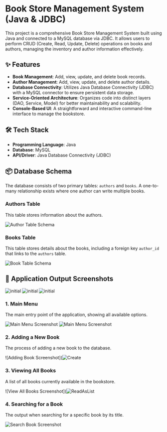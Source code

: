 # Book Store Management System (Java & JDBC)

This project is a comprehensive Book Store Management System built using Java and connected to a MySQL database via JDBC. It allows users to perform CRUD (Create, Read, Update, Delete) operations on books and authors, managing the inventory and author information effectively.

## ✨ Features

*   **Book Management**: Add, view, update, and delete book records.
*   **Author Management**: Add, view, update, and delete author details.
*   **Database Connectivity**: Utilizes Java Database Connectivity (JDBC) with a MySQL connector to ensure persistent data storage.
*   **Service-Oriented Architecture**: Organizes code into distinct layers (DAO, Service, Model) for better maintainability and scalability.
*   **Console-Based UI**: A straightforward and interactive command-line interface to manage the bookstore.

## 🛠️ Tech Stack

*   **Programming Language**: Java
*   **Database**: MySQL
*   **API/Driver**: Java Database Connectivity (JDBC)

## 📦 Database Schema

The database consists of two primary tables: `authors` and `books`. A one-to-many relationship exists where one author can write multiple books.

### Authors Table
This table stores information about the authors.

![Author Table Schema](https://github.com/user-attachments/assets/fda931aa-3048-456f-b5cb-d45a40f6aadf)

### Books Table
This table stores details about the books, including a foreign key `author_id` that links to the `authors` table.

![Book Table Schema](https://github.com/user-attachments/assets/155ef79b-bdb2-49c2-8b4c-c49088ff4d9e)


## 📸 Application Output Screenshots

![initial](https://github.com/user-attachments/assets/90e749f1-4538-4578-a51d-4500de27899d)
![initial]()
![initial]()
  


### 1. Main Menu
The main entry point of the application, showing all available options.

![Main Menu Screenshot](https://github.com/user-attachments/assets/bcfd29e1-8676-4241-90dd-eea0cbcac241)
![Main Menu Screenshot](https://github.com/user-attachments/assets/ad86220b-6571-4cb7-b321-1dbf9201c969)


### 2. Adding a New Book
The process of adding a new book to the database.

![Adding Book Screenshot](![Create](https://github.com/user-attachments/assets/ff923c86-8b69-4fc1-9a8d-a2670772f55c)

### 3. Viewing All Books
A list of all books currently available in the bookstore.

![View All Books Screenshot](![ReadAsList](https://github.com/user-attachments/assets/b84698a5-bd96-4613-b1ce-837412729404)

### 4. Searching for a Book
The output when searching for a specific book by its  title.

![Search Book Screenshot](https://github.com/user-attachments/assets/544f0329-e5e1-4e06-b1da-a60beccc1385)
